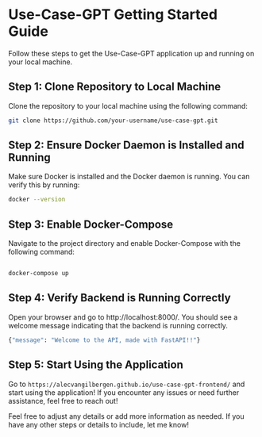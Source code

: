 # Use-Case-GPT Getting Started Guide

Follow these steps to get the Use-Case-GPT application up and running on your local machine.

## Step 1: Clone Repository to Local Machine

Clone the repository to your local machine using the following command:

```bash
git clone https://github.com/your-username/use-case-gpt.git
```

## Step 2: Ensure Docker Daemon is Installed and Running
Make sure Docker is installed and the Docker daemon is running. You can verify this by running:
```bash
docker --version
```

## Step 3: Enable Docker-Compose
Navigate to the project directory and enable Docker-Compose with the following command:
```bash

docker-compose up

```

## Step 4: Verify Backend is Running Correctly
Open your browser and go to http://localhost:8000/. You should see a welcome message indicating that the backend is running correctly.
```bash	
{"message": "Welcome to the API, made with FastAPI!!"}
```

## Step 5: Start Using the Application
Go to ``https://alecvangilbergen.github.io/use-case-gpt-frontend/`` and start using the application!
If you encounter any issues or need further assistance, feel free to reach out!


Feel free to adjust any details or add more information as needed. If you have any other steps or details to include, let me know!

